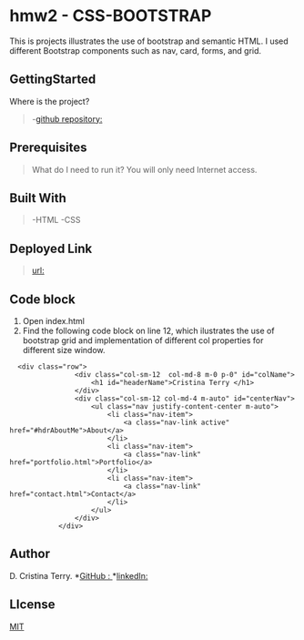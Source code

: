 # hmw2 - CSS-BOOTSTRAP

This is projects illustrates the use of bootstrap and semantic HTML.  I used different Bootstrap components such as nav, card, forms, and grid.

## GettingStarted

Where is the project?

>-[github repository: ](https://github.com/crisdc88/H1-codeRefactor/)

## Prerequisites

>What do I need to run it?
>You will only need Internet access.

## Built With

>-HTML
>-CSS

## Deployed Link

>[url: ](https://crisdc88.github.io/H2-CSS-Bootstrap/)

## Code block

1. Open index.html
2. Find the following code block on line 12, which ilustrates the use of bootstrap grid and implementation of different col properties for different size window.

```
  <div class="row">
                <div class="col-sm-12  col-md-8 m-0 p-0" id="colName">
                    <h1 id="headerName">Cristina Terry </h1>
                </div>
                <div class="col-sm-12 col-md-4 m-auto" id="centerNav">
                    <ul class="nav justify-content-center m-auto">
                        <li class="nav-item">
                            <a class="nav-link active" href="#hdrAboutMe">About</a>
                        </li>
                        <li class="nav-item">
                            <a class="nav-link" href="portfolio.html">Portfolio</a>
                        </li>
                        <li class="nav-item">
                            <a class="nav-link" href="contact.html">Contact</a>
                        </li>
                    </ul>
                </div>
            </div>
```

## Author

D. Cristina Terry.
*[GitHub : ](https://github.com/crisdc88/)
*[linkedIn: ](www.linkedin.com/in/dcristinaterry)

## LIcense

[MIT](https://choosealicense.com/licenses/mit/)